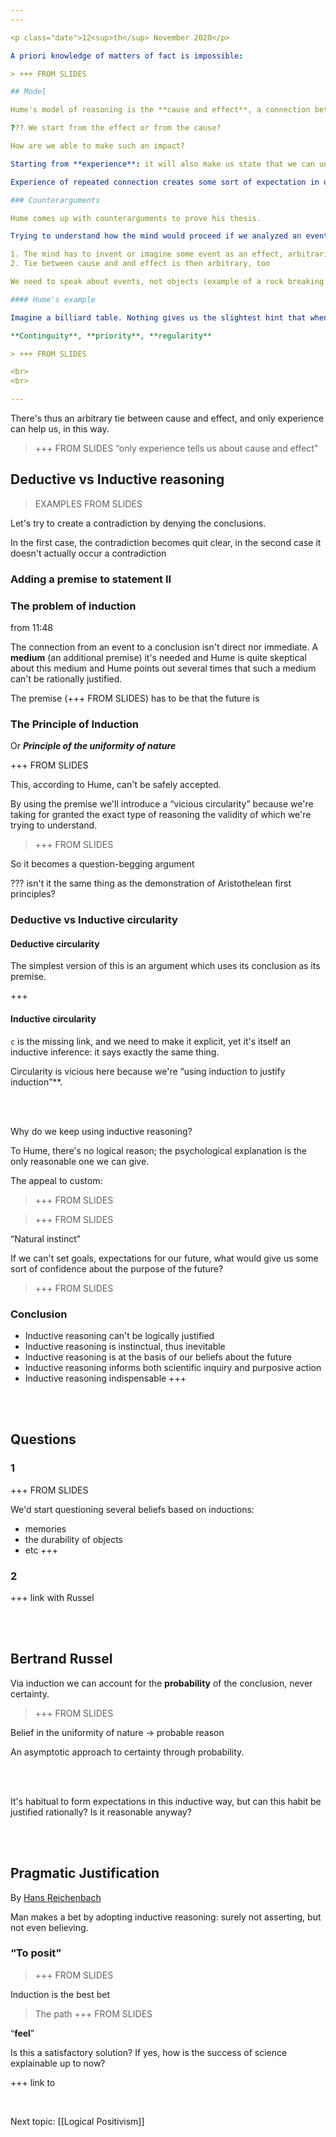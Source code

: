 ```yaml
---
---

<p class="date">12<sup>th</sup> November 2020</p>

A priori knowledge of matters of fact is impossible:

> +++ FROM SLIDES

## Model

Hume's model of reasoning is the **cause and effect**, a connection between between a present fact and another one, in order to infer one from the other. Connecting an effect to a cause

??? We start from the effect or from the cause?

How are we able to make such an impact?

Starting from **experience**: it will also make us state that we can under certain conditions we can always project events in the future.

Experience of repeated connection creates some sort of expectation in us, which becomes a habit, a “**custom**”. We take cause and effects for granted, and it's kind of deceiving: we pretend we're making an inference, which is a logical process, while we're experience a psychological attitude, expectation.

### Counterarguments

Hume comes up with counterarguments to prove his thesis.

Trying to understand how the mind would proceed if we analyzed an event <u>without consulting past observations</u>:

1. The mind has to invent or imagine some event as an effect, arbitrarily
2. Tie between cause and and effect is then arbitrary, too

We need to speak about events, not objects (example of a rock breaking the window)

#### Hume's example

Imagine a billiard table. Nothing gives us the slightest hint that when a ball hits another ball the other one will go in a certain direction: **anything** can happen if we don't consider what we experienced previously. By reasoning only, we'll never be able to choose an outcome rather than another.

**Continguity**, **priority**, **regularity**

> +++ FROM SLIDES

<br>
<br>

---
```


There's thus an arbitrary tie between cause and effect, and only experience can help us, in this way.

> +++ FROM SLIDES “only experience tells us about cause and effect”

## Deductive vs Inductive reasoning

> EXAMPLES FROM SLIDES

Let's try to create a contradiction by denying the conclusions.

In the first case, the contradiction becomes quit clear, in the second case it doesn't actually occur a contradiction

### Adding a premise to statement II
 
### The problem of induction

from 11:48

The connection from an event to a conclusion isn't direct nor immediate. A **medium** (an additional premise) it's needed and Hume is quite skeptical about this medium and Hume points out several times that such a medium can't be rationally justified.

The premise (+++ FROM SLIDES) has to be that the future is 

### The Principle of Induction

Or ***Principle of the uniformity of nature***

+++ FROM SLIDES

This, according to Hume, can't be safely accepted.

By using the premise we'll introduce a “vicious circularity” because we're taking for granted the exact type of reasoning the validity of which we're trying to understand.

> +++ FROM SLIDES

So it becomes a question-begging argument

??? isn't it the same thing as the demonstration of Aristothelean first principles?

### Deductive vs Inductive circularity

#### Deductive circularity

The simplest version of this is an argument which uses its conclusion as its premise.

+++

#### Inductive circularity

`c` is the missing link, and we need to make it explicit, yet it's itself an inductive inference: it says exactly the same thing.

Circularity is vicious here because we're <q cite="">using induction to justify induction</q>**.

<br>
<br>

Why do we keep using inductive reasoning?

To Hume, there's no logical reason; the psychological explanation is the only reasonable one we can give.

The appeal to custom:

> +++ FROM SLIDES

> +++ FROM SLIDES

“Natural instinct”

If we can't set goals, expectations for our future, what would give us some sort of confidence about the purpose of the future?

> +++ FROM SLIDES

### Conclusion

- Inductive reasoning can't be logically justified
- Inductive reasoning is instinctual, thus inevitable
- Inductive reasoning is at the basis of our beliefs about the future
- Inductive reasoning informs both scientific inquiry and purposive action
- Inductive reasoning indispensable +++

<br>
<br>

## Questions

### 1

+++ FROM SLIDES

We'd start questioning several beliefs based on inductions:
- memories
- the durability of objects
- etc +++

### 2


+++ link with Russel

<br>
<br>

## Bertrand Russel

Via induction we can account for the **probability** of the conclusion, never certainty.

> +++ FROM SLIDES

Belief in the uniformity of nature -> probable reason

An asymptotic approach to certainty through probability.

<br>
<br>

It's habitual to form expectations in this inductive way, but can this habit be justified rationally? Is it reasonable anyway?

<br>
<br>

## Pragmatic Justification

By [Hans Reichenbach](+++)

Man makes a bet by adopting inductive reasoning: surely not asserting, but not even believing.

### “To posit”

> +++ FROM SLIDES

Induction is the best bet 

> The path +++ FROM SLIDES

“**feel**”

Is this a satisfactory solution? If yes, how is the success of science explainable up to now?

+++ link to

<br>

Next topic: [[Logical Positivism]]